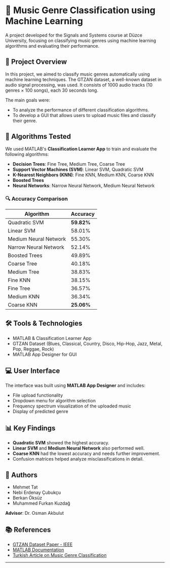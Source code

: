 # 🎵 Music Genre Classification using Machine Learning

A project developed for the Signals and Systems course at Düzce University, focusing on classifying music genres using machine learning algorithms and evaluating their performance.

## 📌 Project Overview

In this project, we aimed to classify music genres automatically using machine learning techniques. The GTZAN dataset, a well-known dataset in audio signal processing, was used. It consists of 1000 audio tracks (10 genres × 100 songs), each 30 seconds long.

The main goals were:
- To analyze the performance of different classification algorithms.
- To develop a GUI that allows users to upload music files and classify their genre.

## 🧠 Algorithms Tested

We used MATLAB's **Classification Learner App** to train and evaluate the following algorithms:

- **Decision Trees**: Fine Tree, Medium Tree, Coarse Tree  
- **Support Vector Machines (SVM)**: Linear SVM, Quadratic SVM  
- **K-Nearest Neighbors (KNN)**: Fine KNN, Medium KNN, Coarse KNN  
- **Boosted Trees**
- **Neural Networks**: Narrow Neural Network, Medium Neural Network

### 🔍 Accuracy Comparison

| Algorithm               | Accuracy   |
|------------------------|------------|
| Quadratic SVM          | **59.82%** |
| Linear SVM             | 58.01%     |
| Medium Neural Network  | 55.30%     |
| Narrow Neural Network  | 52.14%     |
| Boosted Trees          | 49.89%     |
| Coarse Tree            | 40.18%     |
| Medium Tree            | 38.83%     |
| Fine KNN               | 38.15%     |
| Fine Tree              | 36.57%     |
| Medium KNN             | 36.34%     |
| Coarse KNN             | **25.06%** |

## 🛠️ Tools & Technologies

- MATLAB & Classification Learner App
- GTZAN Dataset (Blues, Classical, Country, Disco, Hip-Hop, Jazz, Metal, Pop, Reggae, Rock)
- MATLAB App Designer for GUI

## 💻 User Interface

The interface was built using **MATLAB App Designer** and includes:

- File upload functionality
- Dropdown menu for algorithm selection
- Frequency spectrum visualization of the uploaded music
- Display of predicted genre

## 📊 Key Findings

- **Quadratic SVM** showed the highest accuracy.
- **Linear SVM** and **Medium Neural Network** also performed well.
- **Coarse KNN** had the lowest accuracy and needs further improvement.
- Confusion matrices helped analyze misclassifications in detail.

## 👥 Authors

- Mehmet Tat  
- Nebi Erdenay Çubukçu  
- Berkan Öksüz  
- Muhammed Furkan Kuzdağ

**Advisor**: Dr. Osman Akbulut

## 📚 References

- [GTZAN Dataset Paper - IEEE](https://ieeexplore.ieee.org/document/1021072)
- [MATLAB Documentation](https://www.mathworks.com/help/matlab/)
- [Turkish Article on Music Genre Classification](https://dergipark.org.tr/tr/download/article-file/3725383)

---

